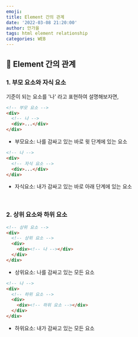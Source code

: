 ```yaml
---
emoji:
title: Element 간의 관계
date: '2022-03-08 21:20:00'
author: 안가을
tags: html element relationship
categories: WEB
---
```


## 💙 Element 간의 관계

### 1. 부모 요소와 자식 요소

기준이 되는 요소를 '나' 라고 표현하여 설명해보자면,

```html
<!-- 부모 요소 -->
<div>
  <!-- 나 -->
  <div>...</div>
</div>
```

- 부모요소: 나를 감싸고 있는 바로 윗 단계에 있는 요소

```html
<!-- 나 -->
<div>
  <!-- 자식 요소 -->
  <div>...</div>
</div>
```

- 자식요소: 내가 감싸고 있는 바로 아래 단계에 있는 요소

<br />

### 2. 상위 요소와 하위 요소

```html
<!-- 상위 요소 -->
<div>
  <!-- 상위 요소 -->
  <div>
    <div><!-- 나 --></div>
  </div>
</div>
```

- 상위요소: 나를 감싸고 있는 모든 요소

```html
<!-- 나 -->
<div>
  <!-- 하위 요소 -->
  <div>
    <div><!-- 하위 요소 --></div>
  </div>
</div>
```

- 하위요소: 내가 감싸고 있는 모든 요소

```toc

```
